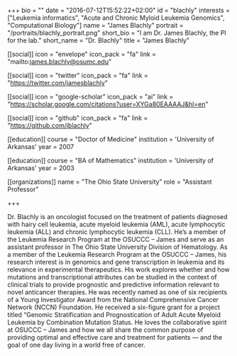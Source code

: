 +++
bio = ""
date = "2016-07-12T15:52:22+02:00"
id = "blachly"
interests = ["Leukemia informatics", "Acute and Chronic Myloid Leukemia Genomics", "Computational Biology"]
name = "James Blachly"
portrait = "/portraits/blachly_portrait.png"
short_bio = "I am Dr. James Blachly, the PI for the lab."
short_name = "Dr. Blachly"
title = "James Blachly"

[[social]]
    icon = "envelope"
    icon_pack = "fa"
    link = "mailto:james.blachly@osumc.edu"

[[social]]
    icon = "twitter"
    icon_pack = "fa"
    link = "https://twitter.com/jamesblachly"

[[social]]
    icon = "google-scholar"
    icon_pack = "ai"
    link = "https://scholar.google.com/citations?user=XYGa80EAAAAJ&hl=en"

[[social]]
    icon = "github"
    icon_pack = "fa"
    link = "https://github.com/jblachly"

[[education]]
    course = "Doctor of Medicine"
    institution = 'University of Arkansas'
    year = 2007

[[education]]
    course = "BA of Mathematics"
    institution = 'University of Arkansas'
    year = 2003

[[organizations]]
    name = "The Ohio State University"
    role = "Assistant Professor"

+++

Dr. Blachly is an oncologist focused on the treatment of patients diagnosed with hairy cell leukemia, acute myeloid leukemia (AML), acute lymphocytic leukemia (ALL) and chronic lymphocytic leukemia (CLL). He’s a member of the Leukemia Research Program at the OSUCCC – James and serve as an assistant professor in The Ohio State University Division of Hematology. As a member of the Leukemia Research Program at the OSUCCC – James, his research interest is in genomics and gene transcription in leukemia and its relevance in experimental therapeutics. His work explores whether and how mutations and transcriptional attributes can be studied in the context of clinical trials to provide prognostic and predictive information relevant to novel anticancer therapies. He was recently named as one of six recipients of a Young Investigator Award from the National Comprehensive Cancer Network (NCCN) Foundation. He received a six-figure grant for a project titled “Genomic Stratification and Prognostication of Adult Acute Myeloid Leukemia by Combination Mutation Status. He loves the collaborative spirit at OSUCCC – James and how we all share the common purpose of providing optimal and effective care and treatment for patients –– and the goal of one day living in a world free of cancer.
